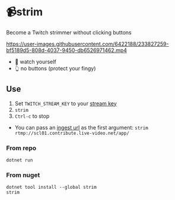 # 📹strim

Become a Twitch strimmer without clicking buttons

https://user-images.githubusercontent.com/6422188/233827259-bf5189d5-808d-4037-9450-db6526971462.mp4

- 🤳 watch yourself
- 👆 no buttons (protect your fingy)


## Use
1. Set `TWITCH_STREAM_KEY` to your [stream key](https://dashboard.twitch.tv/settings/stream) 
2. `strim`
3. `Ctrl-c` to stop

- You can pass an [ingest url](https://stream.twitch.tv/ingests/) as the first argument: `strim rtmp://scl01.contribute.live-video.net/app/`

### From repo
```
dotnet run
```

### From nuget
```
dotnet tool install --global strim
strim
```

